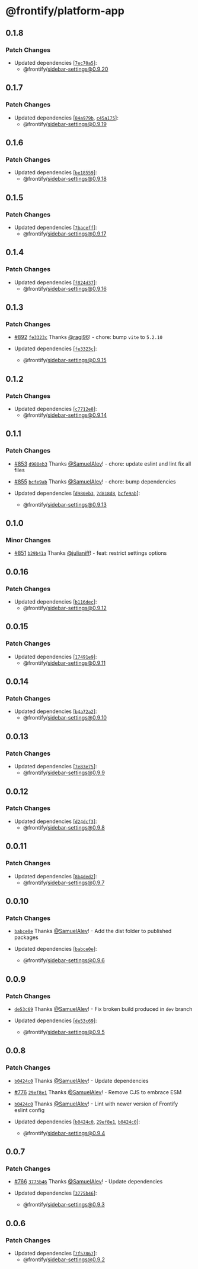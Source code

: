 # @frontify/platform-app

## 0.1.8

### Patch Changes

-   Updated dependencies [[`7ec70a5`](https://github.com/Frontify/brand-sdk/commit/7ec70a547155b3bbabdd333113168102565a0cfd)]:
    -   @frontify/sidebar-settings@0.9.20

## 0.1.7

### Patch Changes

-   Updated dependencies [[`84a979b`](https://github.com/Frontify/brand-sdk/commit/84a979b282f3f37766c77718a752df5567df12df), [`c45a175`](https://github.com/Frontify/brand-sdk/commit/c45a1752384fdd04e529b1729cc274a8a44fc6c8)]:
    -   @frontify/sidebar-settings@0.9.19

## 0.1.6

### Patch Changes

-   Updated dependencies [[`be18559`](https://github.com/Frontify/brand-sdk/commit/be18559f7e31e2ad738fd4c875d119f8c839fa4d)]:
    -   @frontify/sidebar-settings@0.9.18

## 0.1.5

### Patch Changes

-   Updated dependencies [[`7baceff`](https://github.com/Frontify/brand-sdk/commit/7baceffc87773e9f6a1e169aa45151b92c614cbc)]:
    -   @frontify/sidebar-settings@0.9.17

## 0.1.4

### Patch Changes

-   Updated dependencies [[`f824d37`](https://github.com/Frontify/brand-sdk/commit/f824d371ed6fb8f46a22ca39d2a8e211a9fb4ca8)]:
    -   @frontify/sidebar-settings@0.9.16

## 0.1.3

### Patch Changes

-   [#892](https://github.com/Frontify/brand-sdk/pull/892) [`fe3323c`](https://github.com/Frontify/brand-sdk/commit/fe3323ccb4c6b9c18bc5eee9564b3468e645fa4d) Thanks [@ragi96](https://github.com/ragi96)! - chore: bump `vite` to `5.2.10`

-   Updated dependencies [[`fe3323c`](https://github.com/Frontify/brand-sdk/commit/fe3323ccb4c6b9c18bc5eee9564b3468e645fa4d)]:
    -   @frontify/sidebar-settings@0.9.15

## 0.1.2

### Patch Changes

-   Updated dependencies [[`c7712e8`](https://github.com/Frontify/brand-sdk/commit/c7712e84ec90b6db1b23a23c56db63ed90d812bc)]:
    -   @frontify/sidebar-settings@0.9.14

## 0.1.1

### Patch Changes

-   [#853](https://github.com/Frontify/brand-sdk/pull/853) [`d980eb3`](https://github.com/Frontify/brand-sdk/commit/d980eb367062b4c4cd6416f852408da4f13c74ab) Thanks [@SamuelAlev](https://github.com/SamuelAlev)! - chore: update eslint and lint fix all files

-   [#855](https://github.com/Frontify/brand-sdk/pull/855) [`bcfe9ab`](https://github.com/Frontify/brand-sdk/commit/bcfe9abea8872b8341b053159827a953bdbea16c) Thanks [@SamuelAlev](https://github.com/SamuelAlev)! - chore: bump dependencies

-   Updated dependencies [[`d980eb3`](https://github.com/Frontify/brand-sdk/commit/d980eb367062b4c4cd6416f852408da4f13c74ab), [`7d818d8`](https://github.com/Frontify/brand-sdk/commit/7d818d88eb5b18da2015c3a9f823350e507be3be), [`bcfe9ab`](https://github.com/Frontify/brand-sdk/commit/bcfe9abea8872b8341b053159827a953bdbea16c)]:
    -   @frontify/sidebar-settings@0.9.13

## 0.1.0

### Minor Changes

-   [#851](https://github.com/Frontify/brand-sdk/pull/851) [`b29b41a`](https://github.com/Frontify/brand-sdk/commit/b29b41af4ae61e01e71c0d82653c6b3e00e87ccb) Thanks [@julianiff](https://github.com/julianiff)! - feat: restrict settings options

## 0.0.16

### Patch Changes

-   Updated dependencies [[`b116dec`](https://github.com/Frontify/brand-sdk/commit/b116decf09a486d5c25e8f9cf9e4213cd2c65d3c)]:
    -   @frontify/sidebar-settings@0.9.12

## 0.0.15

### Patch Changes

-   Updated dependencies [[`17491e9`](https://github.com/Frontify/brand-sdk/commit/17491e923d9b66d158ee03003b3ac47899e6423f)]:
    -   @frontify/sidebar-settings@0.9.11

## 0.0.14

### Patch Changes

-   Updated dependencies [[`b4a72a2`](https://github.com/Frontify/brand-sdk/commit/b4a72a23c7ea5aa65beb1b264fb36930c0493ba1)]:
    -   @frontify/sidebar-settings@0.9.10

## 0.0.13

### Patch Changes

-   Updated dependencies [[`7e83e75`](https://github.com/Frontify/brand-sdk/commit/7e83e75243fdbfc5379be3bdf15c210039c4459c)]:
    -   @frontify/sidebar-settings@0.9.9

## 0.0.12

### Patch Changes

-   Updated dependencies [[`d24dcf3`](https://github.com/Frontify/brand-sdk/commit/d24dcf3fd78a871229e64b82690084ccfbd521ce)]:
    -   @frontify/sidebar-settings@0.9.8

## 0.0.11

### Patch Changes

-   Updated dependencies [[`8b4ded2`](https://github.com/Frontify/brand-sdk/commit/8b4ded214bd781c5aa3c917121bc013f4262da32)]:
    -   @frontify/sidebar-settings@0.9.7

## 0.0.10

### Patch Changes

-   [`babce0e`](https://github.com/Frontify/brand-sdk/commit/babce0eb251fa78ef9c7b4c2c0ce740c7d66718d) Thanks [@SamuelAlev](https://github.com/SamuelAlev)! - Add the dist folder to published packages

-   Updated dependencies [[`babce0e`](https://github.com/Frontify/brand-sdk/commit/babce0eb251fa78ef9c7b4c2c0ce740c7d66718d)]:
    -   @frontify/sidebar-settings@0.9.6

## 0.0.9

### Patch Changes

-   [`de53c69`](https://github.com/Frontify/brand-sdk/commit/de53c69b43e3f0a9b245cc2b193d6edef390dc00) Thanks [@SamuelAlev](https://github.com/SamuelAlev)! - Fix broken build produced in `dev` branch

-   Updated dependencies [[`de53c69`](https://github.com/Frontify/brand-sdk/commit/de53c69b43e3f0a9b245cc2b193d6edef390dc00)]:
    -   @frontify/sidebar-settings@0.9.5

## 0.0.8

### Patch Changes

-   [`b0424c0`](https://github.com/Frontify/brand-sdk/commit/b0424c0a6dc1beef011c0d32124f53aed2e2a4b7) Thanks [@SamuelAlev](https://github.com/SamuelAlev)! - Update dependencies

-   [#776](https://github.com/Frontify/brand-sdk/pull/776) [`29ef8e1`](https://github.com/Frontify/brand-sdk/commit/29ef8e1e64a6372d580af06a86ef39ca2052662a) Thanks [@SamuelAlev](https://github.com/SamuelAlev)! - Remove CJS to embrace ESM

-   [`b0424c0`](https://github.com/Frontify/brand-sdk/commit/b0424c0a6dc1beef011c0d32124f53aed2e2a4b7) Thanks [@SamuelAlev](https://github.com/SamuelAlev)! - Lint with newer version of Frontify eslint config

-   Updated dependencies [[`b0424c0`](https://github.com/Frontify/brand-sdk/commit/b0424c0a6dc1beef011c0d32124f53aed2e2a4b7), [`29ef8e1`](https://github.com/Frontify/brand-sdk/commit/29ef8e1e64a6372d580af06a86ef39ca2052662a), [`b0424c0`](https://github.com/Frontify/brand-sdk/commit/b0424c0a6dc1beef011c0d32124f53aed2e2a4b7)]:
    -   @frontify/sidebar-settings@0.9.4

## 0.0.7

### Patch Changes

-   [#766](https://github.com/Frontify/brand-sdk/pull/766) [`3775b46`](https://github.com/Frontify/brand-sdk/commit/3775b4651b6d700e7179a360190a92e7f0fe51e6) Thanks [@SamuelAlev](https://github.com/SamuelAlev)! - Update dependencies

-   Updated dependencies [[`3775b46`](https://github.com/Frontify/brand-sdk/commit/3775b4651b6d700e7179a360190a92e7f0fe51e6)]:
    -   @frontify/sidebar-settings@0.9.3

## 0.0.6

### Patch Changes

-   Updated dependencies [[`7f57867`](https://github.com/Frontify/brand-sdk/commit/7f57867274c7ba21a0a1ab5ecc46852d559d968d)]:
    -   @frontify/sidebar-settings@0.9.2
